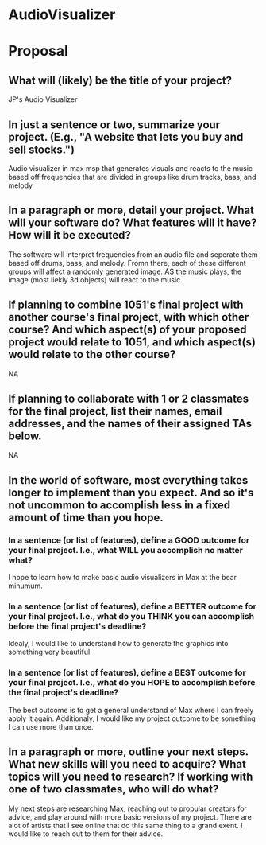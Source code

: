 # AudioVisualizer

# Proposal

## What will (likely) be the title of your project?

JP's Audio Visualizer

## In just a sentence or two, summarize your project. (E.g., "A website that lets you buy and sell stocks.")

Audio visualizer in max msp that generates visuals and reacts to the music based off frequencies that are divided in groups like drum tracks, bass, and melody

## In a paragraph or more, detail your project. What will your software do? What features will it have? How will it be executed?

The software will interpret frequencies from an audio file and seperate them based off drums, bass, and melody. Fromn there, each of these different groups will affect a randomly generated image. AS the music plays, the image (most liekly 3d objects) will react to the music.

## If planning to combine 1051's final project with another course's final project, with which other course? And which aspect(s) of your proposed project would relate to 1051, and which aspect(s) would relate to the other course?

NA

## If planning to collaborate with 1 or 2 classmates for the final project, list their names, email addresses, and the names of their assigned TAs below.

NA

## In the world of software, most everything takes longer to implement than you expect. And so it's not uncommon to accomplish less in a fixed amount of time than you hope.

### In a sentence (or list of features), define a GOOD outcome for your final project. I.e., what WILL you accomplish no matter what?

I hope to learn how to make basic audio visualizers in Max at the bear minumum. 

### In a sentence (or list of features), define a BETTER outcome for your final project. I.e., what do you THINK you can accomplish before the final project's deadline?

Idealy, I would like to understand how to generate the graphics into something very beautiful.

### In a sentence (or list of features), define a BEST outcome for your final project. I.e., what do you HOPE to accomplish before the final project's deadline?

The best outcome is to get a general understand of Max where I can freely apply it again. Additionaly, I would like my project outcome to be something I can use more than once.

## In a paragraph or more, outline your next steps. What new skills will you need to acquire? What topics will you need to research? If working with one of two classmates, who will do what?

My next steps are researching Max, reaching out to propular creators for advice, and play around with more basic versions of my project. There are alot of artists that I see online that do this same thing to a grand exent. I would like to reach out to them for their advice.
